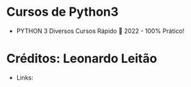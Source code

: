 # Cursos de Python3
- PYTHON 3 Diversos Cursos Rápido 🐍 2022 - 100% Prático!
# Créditos: Leonardo Leitão
- Links:



